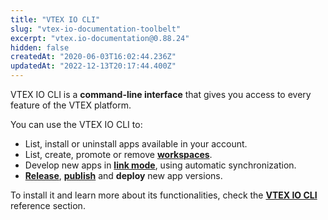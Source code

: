 ```yaml
---
title: "VTEX IO CLI"
slug: "vtex-io-documentation-toolbelt"
excerpt: "vtex.io-documentation@0.88.24"
hidden: false
createdAt: "2020-06-03T16:02:44.236Z"
updatedAt: "2022-12-13T20:17:44.400Z"
---
```

VTEX IO CLI is a **command-line interface** that gives you access to every feature of the VTEX platform.

You can use the VTEX IO CLI to:

- List, install or uninstall apps available in your account.
- List, create, promote or remove [**workspaces**](https://developers.vtex.com/vtex-developer-docs/docs/vtex-io-documentation-workspace).
- Develop new apps in [**link mode**](https://developers.vtex.com/vtex-developer-docs/docs/vtex-io-documentation-linking-an-app), using automatic synchronization.
- [**Release**](https://developers.vtex.com/vtex-developer-docs/docs/vtex-io-documentation-releasing-a-new-app-version), [**publish**](https://developers.vtex.com/vtex-developer-docs/docs/vtex-io-documentation-publishing-an-app) and **deploy** new app versions.

To install it and learn more about its functionalities, check the [**VTEX IO CLI**](https://developers.vtex.com/vtex-developer-docs/docs/vtex-io-documentation-vtex-io-cli-installation-and-command-reference) reference section.
